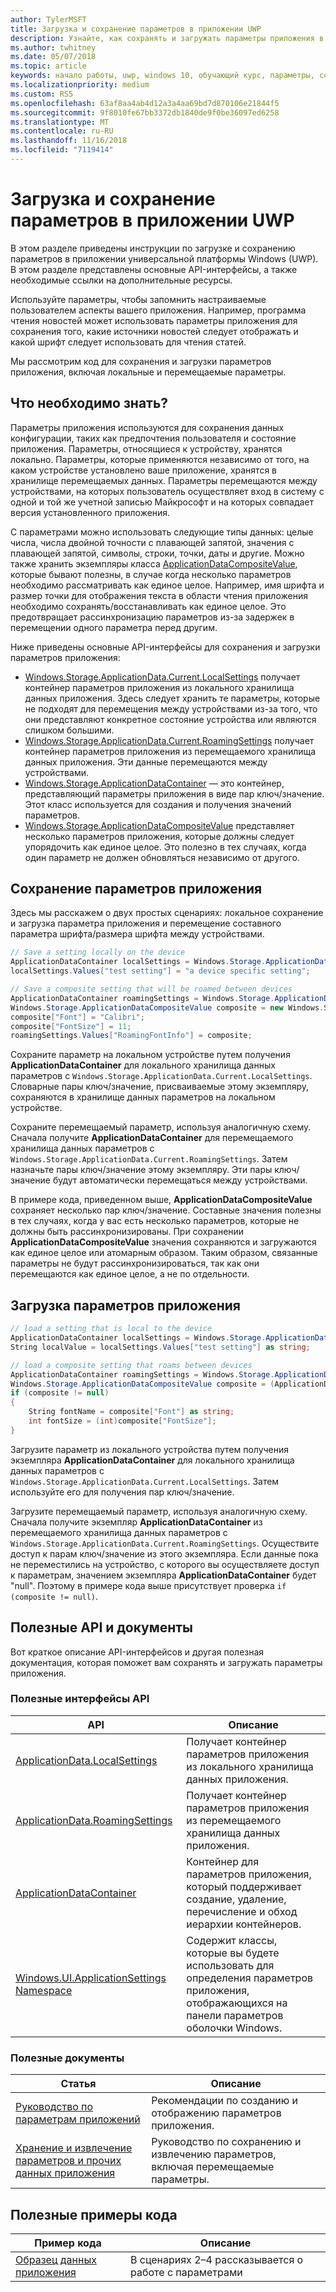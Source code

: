 ```yaml
---
author: TylerMSFT
title: Загрузка и сохранение параметров в приложении UWP
description: Узнайте, как сохранять и загружать параметры приложения в приложениях универсальной платформы Windows.
ms.author: twhitney
ms.date: 05/07/2018
ms.topic: article
keywords: начало работы, uwp, windows 10, обучающий курс, параметры, сохранение параметров, загрузка параметров
ms.localizationpriority: medium
ms.custom: RS5
ms.openlocfilehash: 63af8aa4ab4d12a3a4aa69bd7d870106e21844f5
ms.sourcegitcommit: 9f8010fe67bb3372db1840de9f0be36097ed6258
ms.translationtype: MT
ms.contentlocale: ru-RU
ms.lasthandoff: 11/16/2018
ms.locfileid: "7119414"
---
```

# <a name="save-and-load-settings-in-a-uwp-app"></a>Загрузка и сохранение параметров в приложении UWP

В этом разделе приведены инструкции по загрузке и сохранению параметров в приложении универсальной платформы Windows (UWP). В этом разделе представлены основные API-интерфейсы, а также необходимые ссылки на дополнительные ресурсы.

Используйте параметры, чтобы запомнить настраиваемые пользователем аспекты вашего приложения. Например, программа чтения новостей может использовать параметры приложения для сохранения того, какие источники новостей следует отображать и какой шрифт следует использовать для чтения статей.

Мы рассмотрим код для сохранения и загрузки параметров приложения, включая локальные и перемещаемые параметры.

## <a name="what-do-you-need-to-know"></a>Что необходимо знать?

Параметры приложения используются для сохранения данных конфигурации, таких как предпочтения пользователя и состояние приложения.  Параметры, относящиеся к устройству, хранятся локально. Параметры, которые применяются независимо от того, на каком устройстве установлено ваше приложение, хранятся в хранилище перемещаемых данных. Параметры перемещаются между устройствами, на которых пользователь осуществляет вход в систему с одной и той же учетной записью Майкрософт и на которых совпадает версия установленного приложения.

С параметрами можно использовать следующие типы данных: целые числа, числа двойной точности с плавающей запятой, значения с плавающей запятой, символы, строки, точки, даты и другие. Можно также хранить экземпляры класса [ApplicationDataCompositeValue](https://docs.microsoft.com/uwp/api/Windows.Storage.ApplicationDataCompositeValue), которые бывают полезны, в случае когда несколько параметров необходимо рассматривать как единое целое. Например, имя шрифта и размер точки для отображения текста в области чтения приложения необходимо сохранять/восстанавливать как единое целое. Это предотвращает рассинхронизацию параметров из-за задержек в перемещении одного параметра перед другим.

Ниже приведены основные API-интерфейсы для сохранения и загрузки параметров приложения:

- [Windows.Storage.ApplicationData.Current.LocalSettings](https://docs.microsoft.com/uwp/api/Windows.Storage.ApplicationData#Windows_Storage_ApplicationData_LocalSettings) получает контейнер параметров приложения из локального хранилища данных приложения. Здесь следует хранить те параметры, которые не подходят для перемещения между устройствами из-за того, что они представляют конкретное состояние устройства или являются слишком большими.
- [Windows.Storage.ApplicationData.Current.RoamingSettings](https://docs.microsoft.com/uwp/api/windows.storage.applicationdata.roamingsettings#Windows_Storage_ApplicationData_RoamingSettings) получает контейнер параметров приложения из перемещаемого хранилища данных приложения. Эти данные перемещаются между устройствами.
- [Windows.Storage.ApplicationDataContainer](https://docs.microsoft.com/uwp/api/windows.storage.applicationdatacontainer) — это контейнер, представляющий параметры приложения в виде пар ключ/значение. Этот класс используется для создания и получения значений параметров.
- [Windows.Storage.ApplicationDataCompositeValue](https://docs.microsoft.com/uwp/api/Windows.Storage.ApplicationDataCompositeValue) представляет несколько параметров приложения, которые должны следует упорядочить как единое целое. Это полезно в тех случаях, когда один параметр не должен обновляться независимо от другого.

## <a name="save-app-settings"></a>Сохранение параметров приложения

Здесь мы расскажем о двух простых сценариях: локальное сохранение и загрузка параметра приложения и перемещение составного параметра шрифта/размера шрифта между устройствами.

 ```csharp
// Save a setting locally on the device
ApplicationDataContainer localSettings = Windows.Storage.ApplicationData.Current.LocalSettings;
localSettings.Values["test setting"] = "a device specific setting";

// Save a composite setting that will be roamed between devices
ApplicationDataContainer roamingSettings = Windows.Storage.ApplicationData.Current.RoamingSettings;
Windows.Storage.ApplicationDataCompositeValue composite = new Windows.Storage.ApplicationDataCompositeValue();
composite["Font"] = "Calibri";
composite["FontSize"] = 11;
roamingSettings.Values["RoamingFontInfo"] = composite;
 ```

Сохраните параметр на локальном устройстве путем получения **ApplicationDataContainer** для локального хранилища данных параметров с `Windows.Storage.ApplicationData.Current.LocalSettings`. Словарные пары ключ/значение, присваиваемые этому экземпляру, сохраняются в хранилище данных параметров на локальном устройстве.

Сохраните перемещаемый параметр, используя аналогичную схему. Сначала получите **ApplicationDataContainer** для перемещаемого хранилища данных параметров с `Windows.Storage.ApplicationData.Current.RoamingSettings`. Затем назначьте пары ключ/значение этому экземпляру.  Эти пары ключ/значение будут автоматически перемещаться между устройствами.

В примере кода, приведенном выше, **ApplicationDataCompositeValue** сохраняет несколько пар ключ/значение. Составные значения полезны в тех случаях, когда у вас есть несколько параметров, которые не должны быть рассинхронизированы. При сохранении **ApplicationDataCompositeValue** значения сохраняются и загружаются как единое целое или атомарным образом. Таким образом, связанные параметры не будут рассинхронизироваться, так как они перемещаются как единое целое, а не по отдельности.

## <a name="load-app-settings"></a>Загрузка параметров приложения

```csharp
// load a setting that is local to the device
ApplicationDataContainer localSettings = Windows.Storage.ApplicationData.Current.LocalSettings;
String localValue = localSettings.Values["test setting"] as string;

// load a composite setting that roams between devices
ApplicationDataContainer roamingSettings = Windows.Storage.ApplicationData.Current.RoamingSettings;
Windows.Storage.ApplicationDataCompositeValue composite = (ApplicationDataCompositeValue)roamingSettings.Values["RoamingFontInfo"];
if (composite != null)
{
    String fontName = composite["Font"] as string;
    int fontSize = (int)composite["FontSize"];
}
```

Загрузите параметр из локального устройства путем получения экземпляра **ApplicationDataContainer** для локального хранилища данных параметров с `Windows.Storage.ApplicationData.Current.LocalSettings`. Затем используйте его для получения пар ключ/значение.

Загрузите перемещаемый параметр, используя аналогичную схему. Сначала получите экземпляр **ApplicationDataContainer** из перемещаемого хранилища данных параметров с `Windows.Storage.ApplicationData.Current.RoamingSettings`. Осуществите доступ к парам ключ/значение из этого экземпляра. Если данные пока не переместились на устройство, с которого вы осуществляете доступ к параметрам, значением экземпляра **ApplicationDataContainer** будет "null". Поэтому в примере кода выше присутствует проверка `if (composite != null)`.

## <a name="useful-apis-and-docs"></a>Полезные API и документы

Вот краткое описание API-интерфейсов и другая полезная документация, которая поможет вам сохранять и загружать параметры приложения.

### <a name="useful-apis"></a>Полезные интерфейсы API

| API | Описание |
|------|---------------|
| [ApplicationData.LocalSettings](https://msdn.microsoft.com/library/windows/apps/windows.storage.applicationdata.temporaryfolder) | Получает контейнер параметров приложения из локального хранилища данных приложения. |
| [ApplicationData.RoamingSettings](https://docs.microsoft.com/uwp/api/windows.storage.applicationdata.roamingsettings) | Получает контейнер параметров приложения из перемещаемого хранилища данных приложения. |
| [ApplicationDataContainer](https://docs.microsoft.com/uwp/api/windows.storage.applicationdatacontainer) | Контейнер для параметров приложения, который поддерживает создание, удаление, перечисление и обход иерархии контейнеров. |
| [Windows.UI.ApplicationSettings Namespace](https://docs.microsoft.com/uwp/api/windows.ui.applicationsettings) | Содержит классы, которые вы будете использовать для определения параметров приложения, отображающихся на панели параметров оболочки Windows. |

### <a name="useful-docs"></a>Полезные документы

| Статья | Описание |
|-------|----------------|
| [Руководство по параметрам приложений](https://docs.microsoft.com/windows/uwp/design/app-settings/guidelines-for-app-settings) | Рекомендации по созданию и отображению параметров приложения. |
| [Хранение и извлечение параметров и прочих данных приложения](https://docs.microsoft.com/windows/uwp/design/app-settings/store-and-retrieve-app-data#create-and-read-a-local-file) | Руководство по сохранению и извлечению параметров, включая перемещаемые параметры. |

## <a name="useful-code-samples"></a>Полезные примеры кода

| Пример кода | Описание |
|-----------------|---------------|
| [Образец данных приложения](https://github.com/Microsoft/Windows-universal-samples/tree/master/Samples/ApplicationData) | В сценариях 2–4 рассказывается о работе с параметрами |
